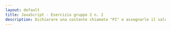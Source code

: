 ```yaml
---
layout: default
title: JavaScript - Esercizio gruppo 2 n. 2
description: Dichiarare una costante chiamata "PI" e assegnarle il valore di 3.14. Mostrare il valore della variabile.
---
```

